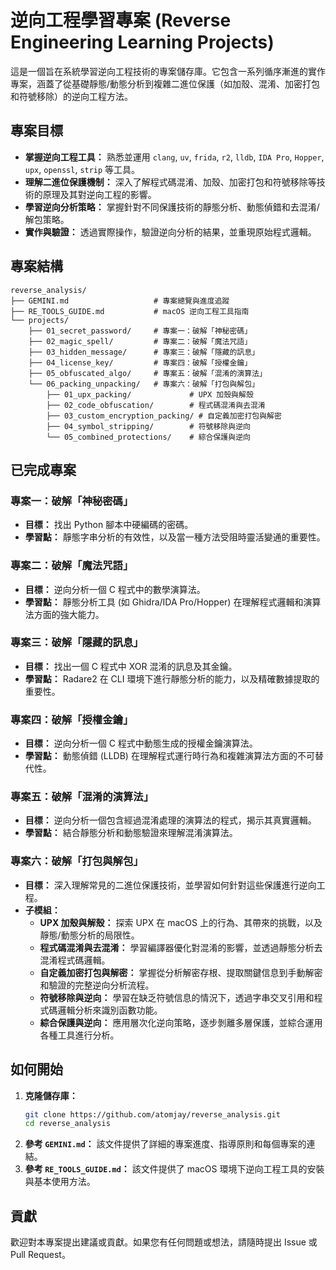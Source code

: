 # 逆向工程學習專案 (Reverse Engineering Learning Projects)

這是一個旨在系統學習逆向工程技術的專案儲存庫。它包含一系列循序漸進的實作專案，涵蓋了從基礎靜態/動態分析到複雜二進位保護（如加殼、混淆、加密打包和符號移除）的逆向工程方法。

## 專案目標

*   **掌握逆向工程工具：** 熟悉並運用 `clang`, `uv`, `frida`, `r2`, `lldb`, `IDA Pro`, `Hopper`, `upx`, `openssl`, `strip` 等工具。
*   **理解二進位保護機制：** 深入了解程式碼混淆、加殼、加密打包和符號移除等技術的原理及其對逆向工程的影響。
*   **學習逆向分析策略：** 掌握針對不同保護技術的靜態分析、動態偵錯和去混淆/解包策略。
*   **實作與驗證：** 透過實際操作，驗證逆向分析的結果，並重現原始程式邏輯。

## 專案結構

```
reverse_analysis/
├── GEMINI.md                   # 專案總覽與進度追蹤
├── RE_TOOLS_GUIDE.md           # macOS 逆向工程工具指南
└── projects/
    ├── 01_secret_password/     # 專案一：破解「神秘密碼」
    ├── 02_magic_spell/         # 專案二：破解「魔法咒語」
    ├── 03_hidden_message/      # 專案三：破解「隱藏的訊息」
    ├── 04_license_key/         # 專案四：破解「授權金鑰」
    ├── 05_obfuscated_algo/     # 專案五：破解「混淆的演算法」
    └── 06_packing_unpacking/   # 專案六：破解「打包與解包」
        ├── 01_upx_packing/             # UPX 加殼與解殼
        ├── 02_code_obfuscation/        # 程式碼混淆與去混淆
        ├── 03_custom_encryption_packing/ # 自定義加密打包與解密
        ├── 04_symbol_stripping/        # 符號移除與逆向
        └── 05_combined_protections/    # 綜合保護與逆向
```

## 已完成專案

### 專案一：破解「神秘密碼」
*   **目標：** 找出 Python 腳本中硬編碼的密碼。
*   **學習點：** 靜態字串分析的有效性，以及當一種方法受阻時靈活變通的重要性。

### 專案二：破解「魔法咒語」
*   **目標：** 逆向分析一個 C 程式中的數學演算法。
*   **學習點：** 靜態分析工具 (如 Ghidra/IDA Pro/Hopper) 在理解程式邏輯和演算法方面的強大能力。

### 專案三：破解「隱藏的訊息」
*   **目標：** 找出一個 C 程式中 XOR 混淆的訊息及其金鑰。
*   **學習點：** Radare2 在 CLI 環境下進行靜態分析的能力，以及精確數據提取的重要性。

### 專案四：破解「授權金鑰」
*   **目標：** 逆向分析一個 C 程式中動態生成的授權金鑰演算法。
*   **學習點：** 動態偵錯 (LLDB) 在理解程式運行時行為和複雜演算法方面的不可替代性。

### 專案五：破解「混淆的演算法」
*   **目標：** 逆向分析一個包含經過混淆處理的演算法的程式，揭示其真實邏輯。
*   **學習點：** 結合靜態分析和動態驗證來理解混淆演算法。

### 專案六：破解「打包與解包」
*   **目標：** 深入理解常見的二進位保護技術，並學習如何針對這些保護進行逆向工程。
*   **子模組：**
    *   **UPX 加殼與解殼：** 探索 UPX 在 macOS 上的行為、其帶來的挑戰，以及靜態/動態分析的局限性。
    *   **程式碼混淆與去混淆：** 學習編譯器優化對混淆的影響，並透過靜態分析去混淆程式碼邏輯。
    *   **自定義加密打包與解密：** 掌握從分析解密存根、提取關鍵信息到手動解密和驗證的完整逆向分析流程。
    *   **符號移除與逆向：** 學習在缺乏符號信息的情況下，透過字串交叉引用和程式碼邏輯分析來識別函數功能。
    *   **綜合保護與逆向：** 應用層次化逆向策略，逐步剝離多層保護，並綜合運用各種工具進行分析。

## 如何開始

1.  **克隆儲存庫：**
    ```bash
    git clone https://github.com/atomjay/reverse_analysis.git
    cd reverse_analysis
    ```
2.  **參考 `GEMINI.md`：** 該文件提供了詳細的專案進度、指導原則和每個專案的連結。
3.  **參考 `RE_TOOLS_GUIDE.md`：** 該文件提供了 macOS 環境下逆向工程工具的安裝與基本使用方法。

## 貢獻

歡迎對本專案提出建議或貢獻。如果您有任何問題或想法，請隨時提出 Issue 或 Pull Request。
